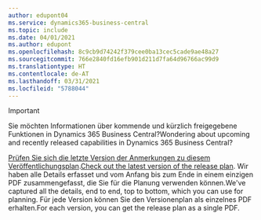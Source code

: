 ```yaml
---
author: edupont04
ms.service: dynamics365-business-central
ms.topic: include
ms.date: 04/01/2021
ms.author: edupont
ms.openlocfilehash: 8c9cb9d74242f379cee0ba13cec5cade9ae48a27
ms.sourcegitcommit: 766e2840fd16efb901d211d7fa64d96766ac99d9
ms.translationtype: HT
ms.contentlocale: de-AT
ms.lasthandoff: 03/31/2021
ms.locfileid: "5788044"
---
```

> [!IMPORTANT]
>
> <span data-ttu-id="20c11-101">Sie möchten Informationen über kommende und kürzlich freigegebene Funktionen in Dynamics 365 Business Central?</span><span class="sxs-lookup"><span data-stu-id="20c11-101">Wondering about upcoming and recently released capabilities in Dynamics 365 Business Central?</span></span>
>
> <span data-ttu-id="20c11-102">[Prüfen Sie sich die letzte Version der Anmerkungen zu diesem Veröffentlichungsplan](/dynamics365/release-plans/).</span><span class="sxs-lookup"><span data-stu-id="20c11-102">[Check out the latest version of the release plan](/dynamics365/release-plans/).</span></span> <span data-ttu-id="20c11-103">Wir haben alle Details erfasset und vom Anfang bis zum Ende in einem einzigen PDF zusammengefasst, die Sie für die Planung verwenden können.</span><span class="sxs-lookup"><span data-stu-id="20c11-103">We've captured all the details, end to end, top to bottom, which you can use for planning.</span></span> <span data-ttu-id="20c11-104">Für jede Version können Sie den Versionenplan als einzelnes PDF erhalten.</span><span class="sxs-lookup"><span data-stu-id="20c11-104">For each version, you can get the release plan as a single PDF.</span></span>